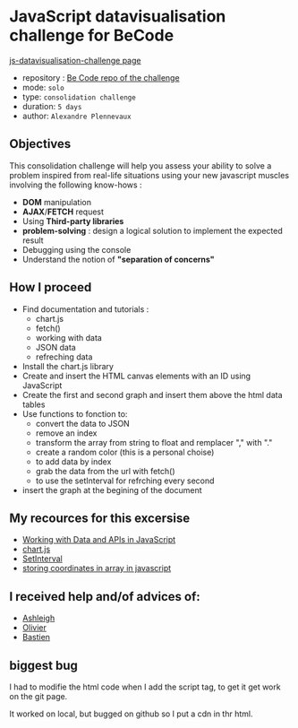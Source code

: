 # JavaScript datavisualisation challenge for BeCode

[js-datavisualisation-challenge page](https://melissa-fruit.github.io/js-datavisualisation-challenge/)

 
- repository : [Be Code repo of the challenge](https://github.com/becodeorg/BXL-Swartz-3-21/tree/master/05-Javascript/javascript-data-visualisation)
- mode: `solo`  
- type: `consolidation challenge`  
- duration: `5 days`  
- author: `Alexandre Plennevaux`  

## Objectives
This consolidation challenge will help you assess your ability to solve a problem inspired from real-life situations using your new javascript muscles involving the following know-hows :

- **DOM** manipulation
- **AJAX**/**FETCH** request
- Using **Third-party libraries**
- **problem-solving** : design a logical solution to implement the expected result
- Debugging using the console
- Understand the notion of **"separation of concerns"**

## How I proceed

* Find documentation and tutorials : 
   * chart.js 
   * fetch()
   * working with data
   * JSON data
   * refreching data
* Install the chart.js library 
* Create and insert the HTML canvas elements with an ID using JavaScript
* Create the first and second graph and insert them above the html data tables
* Use functions to fonction to:
    * convert the data to JSON
    * remove an index
    * transform the array from string to float and remplacer "," with "."
    * create a random color (this is a personal choise)
    * to add data by index
    * grab the data from the url with fetch()
    * to use the setInterval for refrching every second
* insert the graph at the begining of the document

## My recources for this excersise 

* [Working with Data and APIs in JavaScript](https://www.youtube.com/watch?v=DbcLg8nRWEg&list=PLRqwX-V7Uu6YxDKpFzf_2D84p0cyk4T7X)
* [chart.js](https://www.chartjs.org/)
* [SetInterval](https://www.w3schools.com/js/js_timing.asp)
* [storing coordinates in array in javascript](https://stackoverflow.com/questions/7030229/storing-coordinates-in-array-in-javascript)


## I received help and/of advices of:

* [Ashleigh](https://github.com/AshleighTempleton)
* [Olivier](https://github.com/OlivierPeeters73)
* [Bastien](https://github.com/loonyT)

## biggest bug

I had to modifie the html code when I add the script tag, to get it get work on the git page.

It worked on local, but bugged on github so I put a cdn in thr html.



